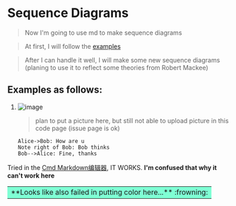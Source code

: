 
# Sequence Diagrams
   > Now I'm going to use md to make sequence diagrams
   
   > At first, I will follow the [examples](http://bramp.github.io/js-sequence-diagrams/)
   
   > After I can handle it well, I will make some new sequence diagrams \(planing to use it to reflect some theories from Robert Mackee) 

## Examples as follows:

1. ![image](file:///E:/%E5%AD%A6%E6%9C%AF/Cache/QQ%E6%88%AA%E5%9B%BE20160129151326.png)
   
   > plan to put a picture here, but still not able to upload picture in this code page \(issue page is ok)
  
   ```seq
   Alice->Bob: How are u
   Note right of Bob: Bob thinks
   Bob-->Alice: Fine, thanks
   ```
  Tried in the [Cmd Markdown编辑器](https://www.zybuluo.com), IT WORKS.
  **I'm confused that why it can't work here**
  <table><tr><td bgcolor=#7FFFD4>
  **Looks like also failed in putting color here...** :frowning:
  
    
